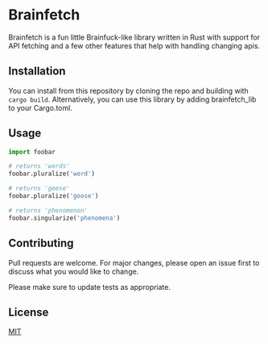 # Brainfetch

Brainfetch is a fun little Brainfuck-like library written in Rust with support for API fetching and a few other features that help with handling changing apis.

## Installation

You can install from this repository by cloning the repo and building with `cargo build`.
Alternatively, you can use this library by adding brainfetch_lib to your Cargo.toml.

## Usage

```python
import foobar

# returns 'words'
foobar.pluralize('word')

# returns 'geese'
foobar.pluralize('goose')

# returns 'phenomenon'
foobar.singularize('phenomena')
```

## Contributing

Pull requests are welcome. For major changes, please open an issue first
to discuss what you would like to change.

Please make sure to update tests as appropriate.

## License

[MIT](https://choosealicense.com/licenses/mit/)
